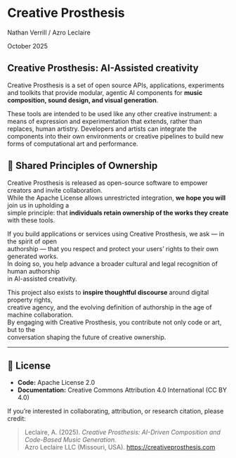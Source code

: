# Creative Prosthesis

Nathan Verrill / Azro Leclaire

October 2025

## Creative Prosthesis: AI-Assisted creativity

Creative Prosthesis is a set of open source APIs, applications, experiments and toolkits that provide modular, agentic AI components for **music composition, sound design, and visual generation**.

These tools are intended to be used like any other creative instrument: a means of expression and experimentation that extends, rather than replaces, human artistry. Developers and artists can integrate the components into their own environments or creative pipelines to build new forms of computational art and performance.

## 🤝 Shared Principles of Ownership

Creative Prosthesis is released as open-source software to empower creators and invite collaboration.  
While the Apache License allows unrestricted integration, **we hope you will** join us in upholding a  
simple principle: that **individuals retain ownership of the works they create** with these tools.

If you build applications or services using Creative Prosthesis, we ask — in the spirit of open  
authorship — that you respect and protect your users’ rights to their own generated works.  
In doing so, you help advance a broader cultural and legal recognition of human authorship  
in AI-assisted creativity.

This project also exists to **inspire thoughtful discourse** around digital property rights,  
creative agency, and the evolving definition of authorship in the age of machine collaboration.  
By engaging with Creative Prosthesis, you contribute not only code or art, but to the  
conversation shaping the future of creative ownership.

---

## 🧠 License

- **Code:** Apache License 2.0
- **Documentation:** Creative Commons Attribution 4.0 International (CC BY 4.0)

If you’re interested in collaborating, attribution, or research citation, please credit:

> Leclaire, A. (2025). _Creative Prosthesis: AI-Driven Composition and Code-Based Music Generation._  
> Azro Leclaire LLC (Missouri, USA). https://creativeprosthesis.com
